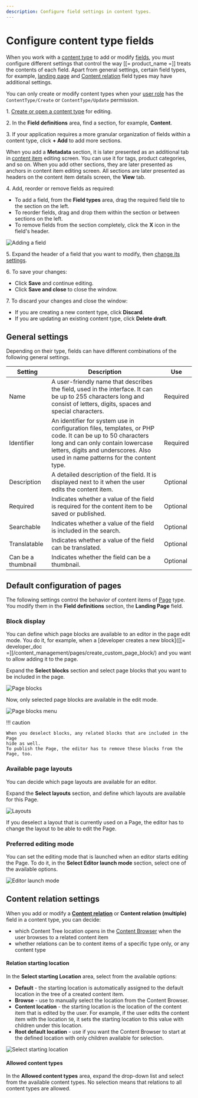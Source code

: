 ```yaml
---
description: Configure field settings in content types.
---
```


# Configure content type fields

When you work with a [content type](content_model.md#content-types) to add or modify [fields](content_model.md#fields-and-field-types), 
you must configure different settings that control the way [[= product_name =]] 
treats the contents of each field. Apart from general settings, certain field types, for example, [landing page](#default-configuration-of-pages) and [Content relation](#content-relation-settings) field types may have additional settings.

You can only create or modify content types when your [user role](../permission_management/work_with_permissions.md) has the `ContentType/Create` or `ContentType/Update` permission.

1\. [Create or open a content type](create_edit_content_types.md) for editing.

2\. In the **Field definitions** area, find a section, for example, **Content**. 

3\. If your application requires a more granular organization of fields within a content type, click **+ Add** to add more sections.

When you add a **Metadata** section, it is later presented as an additional tab in [content item](content_items.md) editing screen.
You can use it for tags, product categories, and so on.
When you add other sections, they are later presented as anchors in content item editing screen.
All sections are later presented as headers on the content item details screen, the **View** tab.

4\. Add, reorder or remove fields as required:

- To add a field, from the **Field types** area, drag the required field tile to the section on the left. 
- To reorder fields, drag and drop them within the section or between sections on the left.
- To remove fields from the section completely, click the **X** icon in the field's header.

![Adding a field](img/add_field.png "Adding a field")

5\. Expand the header of a field that you want to modify, then [change its settings](#general-settings). 

6\. To save your changes:

- Click **Save** and continue editing.
- Click **Save and close** to close the window.

7\. To discard your changes and close the window:

- If you are creating a new content type, click **Discard**.
- If you are updating an existing content type, click **Delete draft**.

## General settings

Depending on their type, fields can have different combinations of the following general settings. 

|Setting|Description|Use|
--------|-----------|---|
|Name|A user-friendly name that describes the field, used in the interface. It can be up to 255 characters long and consist of letters, digits, spaces and special characters.|Required|
|Identifier|An identifier for system use in configuration files, templates, or PHP code. It can be up to 50 characters long and can only contain lowercase letters, digits and underscores. Also used in name patterns for the content type.|Required|
|Description|A detailed description of the field. It is displayed next to it when the user edits the content item.|Optional|
|Required|Indicates whether a value of the field is required for the content item to be saved or published.|Optional|
|Searchable|Indicates whether a value of the field is included in the search.|Optional|
|Translatable|Indicates whether a value of the field can be translated.|Optional|
|Can be a thumbnail|Indicates whether the field can be a thumbnail.|Optional|

## Default configuration of pages

The following settings control the behavior of content items of [Page](../content_management/create_edit_pages.md) type. 
You modify them in the **Field definitions** section, the **Landing Page** field.

### Block display

You can define which page blocks are available to an editor in the page edit mode.
You do it, for example, when a [developer creates a new block]([[= developer_doc =]]/content_management/pages/create_custom_page_block/) and you want to allow adding it to the page.

Expand the **Select blocks** section and select page blocks that you want to be included in the page.

![Page blocks](img/select_page_blocks.png "Select page blocks")

Now, only selected page blocks are available in the edit mode.

![Page blocks menu](img/page_blocks_toolbar_selected_blocks.png "Page blocks menu")

!!! caution

    When you deselect blocks, any related blocks that are included in the Page 
    hide as well. 
    To publish the Page, the editor has to remove these blocks from the Page, too.

### Available page layouts

You can decide which page layouts are available for an editor.

Expand the **Select layouts** section, and define which layouts are available 
for this Page.

![Layouts](img/select_layouts.png "Layouts")

If you deselect a layout that is currently used on a Page, the editor has to change 
the layout to be able to edit the Page.

### Preferred editing mode

You can set the editing mode that is launched when an editor starts editing the Page.
To do it, in the **Select Editor launch mode** section, select one of the available options.

![Editor launch mode](img/select_editor_mode.png "Select Editor launch mode")

## Content relation settings

When you add or modify a **[Content relation](create_edit_content_items.md#relation_field)** or **Content relation (multiple)** 
field in a content type, you can decide:

- which Content Tree location opens in the 
[Content Browser](content_model.md#content-browser) when the user browses to a related 
content item 
- whether relations can be to content items of a specific type only, or any content type

#### Relation starting location

In the **Select starting Location** area, select from the available options:

- **Default** - the starting location is automatically assigned to the default location in the tree of a created content item.
- **Browse** - use to manually select the location from the Content Browser.
- **Content location** - the starting location is the location of the content item that is edited by the user. For example, if the user edits the content item with the location `50`, it sets the starting location to this value with children under this location.
- **Root default location** - use if you want the Content Browser to start at the defined location with only children available for selection.

![Select starting location](img/select_start_location.png "Selecting a starting location")

#### Allowed content types

In the **Allowed content types** area, expand the drop-down list and select from the available content types.
No selection means that relations to all content types are allowed.
